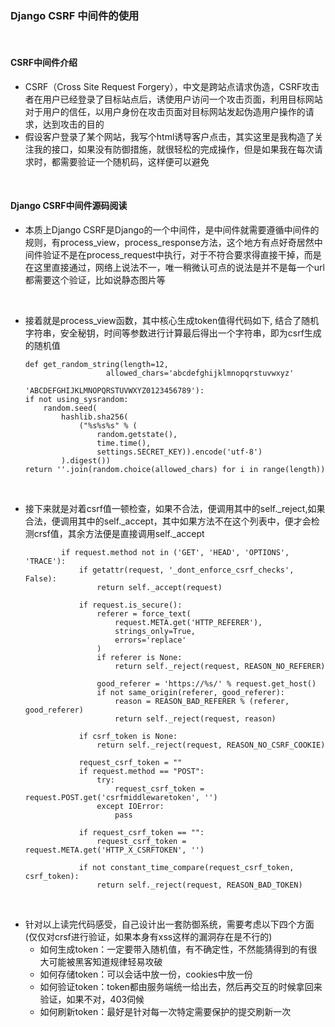 ### Django CSRF 中间件的使用

<br/>

#### CSRF中间件介绍
* CSRF（Cross Site Request Forgery），中文是跨站点请求伪造，CSRF攻击者在用户已经登录了目标站点后，诱使用户访问一个攻击页面，利用目标网站对于用户的信任，以用户身份在攻击页面对目标网站发起伪造用户操作的请求，达到攻击的目的
* 假设客户登录了某个网站，我写个html诱导客户点击，其实这里是我构造了关注我的接口，如果没有防御措施，就很轻松的完成操作，但是如果我在每次请求时，都需要验证一个随机码，这样便可以避免


<br/>

#### Django CSRF中间件源码阅读
* 本质上Django CSRF是Django的一个中间件，是中间件就需要遵循中间件的规则，有process_view，process_response方法，这个地方有点好奇居然中间件验证不是在process_request中执行，对于不符合要求得直接干掉，而是在这里直接通过，网络上说法不一，唯一稍微认可点的说法是并不是每一个url都需要这个验证，比如说静态图片等
<br/>

* 接着就是process_view函数，其中核心生成token值得代码如下, 结合了随机字符串，安全秘钥，时间等参数进行计算最后得出一个字符串，即为csrf生成的随机值
    ```
    def get_random_string(length=12,
                      allowed_chars='abcdefghijklmnopqrstuvwxyz'
                                    'ABCDEFGHIJKLMNOPQRSTUVWXYZ0123456789'):
    if not using_sysrandom:
        random.seed(
            hashlib.sha256(
                ("%s%s%s" % (
                    random.getstate(),
                    time.time(),
                    settings.SECRET_KEY)).encode('utf-8')
            ).digest())
    return ''.join(random.choice(allowed_chars) for i in range(length))
    ```

<br/>

* 接下来就是对着csrf值一顿检查，如果不合法，便调用其中的self._reject,如果合法，便调用其中的self._accept，其中如果方法不在这个列表中，便才会检测crsf值，其余方法便是直接调用self._accept
    ```
            if request.method not in ('GET', 'HEAD', 'OPTIONS', 'TRACE'):
                if getattr(request, '_dont_enforce_csrf_checks', False):
                    return self._accept(request)

                if request.is_secure():
                    referer = force_text(
                        request.META.get('HTTP_REFERER'),
                        strings_only=True,
                        errors='replace'
                    )
                    if referer is None:
                        return self._reject(request, REASON_NO_REFERER)

                    good_referer = 'https://%s/' % request.get_host()
                    if not same_origin(referer, good_referer):
                        reason = REASON_BAD_REFERER % (referer, good_referer)
                        return self._reject(request, reason)

                if csrf_token is None:
                    return self._reject(request, REASON_NO_CSRF_COOKIE)

                request_csrf_token = ""
                if request.method == "POST":
                    try:
                        request_csrf_token = request.POST.get('csrfmiddlewaretoken', '')
                    except IOError:
                        pass

                if request_csrf_token == "":
                    request_csrf_token = request.META.get('HTTP_X_CSRFTOKEN', '')

                if not constant_time_compare(request_csrf_token, csrf_token):
                    return self._reject(request, REASON_BAD_TOKEN)
    ```


<br/>

* 针对以上读完代码感受，自己设计出一套防御系统，需要考虑以下四个方面(仅仅对crsf进行验证，如果本身有xss这样的漏洞存在是不行的)
    * 如何生成token：一定要带入随机值，有不确定性，不然能猜得到的有很大可能被黑客知道规律轻易攻破
    * 如何存储token：可以会话中放一份，cookies中放一份
    * 如何验证token：token都由服务端统一给出去，然后再交互的时候拿回来验证，如果不对，403伺候
    * 如何刷新token：最好是针对每一次特定需要保护的提交刷新一次
    
